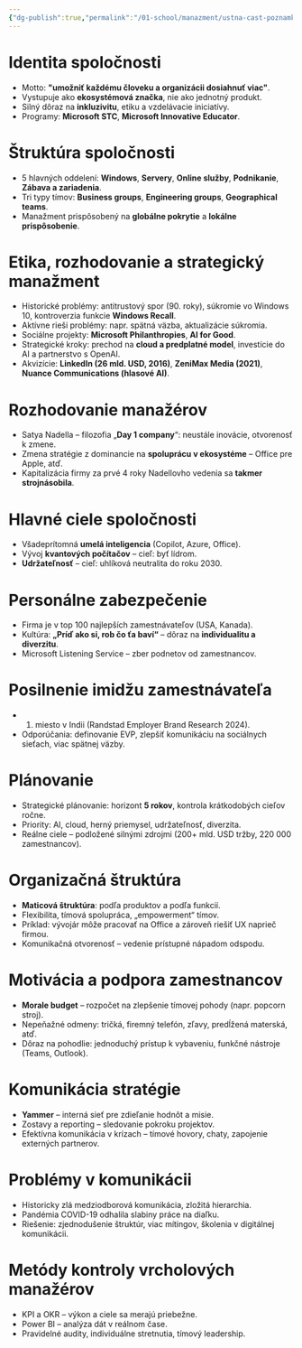```yaml
---
{"dg-publish":true,"permalink":"/01-school/manazment/ustna-cast-poznamky/","tags":["year1","summerSemester","uniMNZ"]}
---
```


# Identita spoločnosti
- Motto: **"umožniť každému človeku a organizácii dosiahnuť viac"**.
- Vystupuje ako **ekosystémová značka**, nie ako jednotný produkt.
- Silný dôraz na **inkluzivitu**, etiku a vzdelávacie iniciatívy.
- Programy: **Microsoft STC**, **Microsoft Innovative Educator**.

# Štruktúra spoločnosti
- 5 hlavných oddelení: **Windows**, **Servery**, **Online služby**, **Podnikanie**, **Zábava a zariadenia**.
- Tri typy tímov: **Business groups**, **Engineering groups**, **Geographical teams**.
- Manažment prispôsobený na **globálne pokrytie** a **lokálne prispôsobenie**.

# Etika, rozhodovanie a strategický manažment
- Historické problémy: antitrustový spor (90. roky), súkromie vo Windows 10, kontroverzia funkcie **Windows Recall**.
- Aktívne rieši problémy: napr. spätná väzba, aktualizácie súkromia.
- Sociálne projekty: **Microsoft Philanthropies**, **AI for Good**.
- Strategické kroky: prechod na **cloud a predplatné model**, investície do AI a partnerstvo s OpenAI.
- Akvizície: **LinkedIn (26 mld. USD, 2016)**, **ZeniMax Media (2021)**, **Nuance Communications (hlasové AI)**.

# Rozhodovanie manažérov
- Satya Nadella – filozofia „**Day 1 company**“: neustále inovácie, otvorenosť k zmene.
- Zmena stratégie z dominancie na **spoluprácu v ekosystéme** – Office pre Apple, atď.
- Kapitalizácia firmy za prvé 4 roky Nadellovho vedenia sa **takmer strojnásobila**.

# Hlavné ciele spoločnosti
- Všadeprítomná **umelá inteligencia** (Copilot, Azure, Office).
- Vývoj **kvantových počítačov** – cieľ: byť lídrom.
- **Udržateľnosť** – cieľ: uhlíková neutralita do roku 2030.

# Personálne zabezpečenie
- Firma je v top 100 najlepších zamestnávateľov (USA, Kanada).
- Kultúra: **„Príď ako si, rob čo ťa baví“** – dôraz na **individualitu a diverzitu**.
- Microsoft Listening Service – zber podnetov od zamestnancov.

# Posilnenie imidžu zamestnávateľa
- 1. miesto v Indii (Randstad Employer Brand Research 2024).
- Odporúčania: definovanie EVP, zlepšiť komunikáciu na sociálnych sieťach, viac spätnej väzby.

# Plánovanie
- Strategické plánovanie: horizont **5 rokov**, kontrola krátkodobých cieľov ročne.
- Priority: AI, cloud, herný priemysel, udržateľnosť, diverzita.
- Reálne ciele – podložené silnými zdrojmi (200+ mld. USD tržby, 220 000 zamestnancov).

# Organizačná štruktúra
- **Maticová štruktúra**: podľa produktov a podľa funkcií.
- Flexibilita, tímová spolupráca, „empowerment“ tímov.
- Príklad: vývojár môže pracovať na Office a zároveň riešiť UX naprieč firmou.
- Komunikačná otvorenosť – vedenie prístupné nápadom odspodu.

# Motivácia a podpora zamestnancov
- **Morale budget** – rozpočet na zlepšenie tímovej pohody (napr. popcorn stroj).
- Nepeňažné odmeny: tričká, firemný telefón, zľavy, predĺžená materská, atď.
- Dôraz na pohodlie: jednoduchý prístup k vybaveniu, funkčné nástroje (Teams, Outlook).

# Komunikácia stratégie
- **Yammer** – interná sieť pre zdieľanie hodnôt a misie.
- Zostavy a reporting – sledovanie pokroku projektov.
- Efektívna komunikácia v krízach – tímové hovory, chaty, zapojenie externých partnerov.

# Problémy v komunikácii
- Historicky zlá medziodborová komunikácia, zložitá hierarchia.
- Pandémia COVID-19 odhalila slabiny práce na diaľku.
- Riešenie: zjednodušenie štruktúr, viac mítingov, školenia v digitálnej komunikácii.

# Metódy kontroly vrcholových manažérov
- KPI a OKR – výkon a ciele sa merajú priebežne.
- Power BI – analýza dát v reálnom čase.
- Pravidelné audity, individuálne stretnutia, tímový leadership.